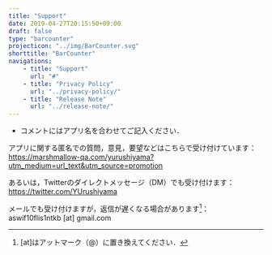 ```yaml
---
title: "Support"
date: 2019-04-27T20:15:50+09:00
draft: false
type: "barcounter"
projecticon: "../img/BarCounter.svg"
shorttitle: "BarCounter"
navigations:
    - title: "Support"
      url: "#"
    - title: "Privacy Policy"
      url: "../privacy-policy/"
    - title: "Release Note"
      url: "../release-note/"
---
```


- コメントにはアプリ名を合わせてご記入ください．

アプリに関する匿名での質問，意見，要望などはこちらで受け付けています：  
https://marshmallow-qa.com/yurushiyama?utm_medium=url_text&utm_source=promotion

あるいは，Twitterのダイレクトメッセージ（DM）でも受け付けます：  
https://twitter.com/YUrushiyama

メールでも受け付けますが，返信が遅くなる場合があります[^1]：  
aswif10flis1ntkb [at] gmail.com

[^1]: [at]はアットマーク（@）に置き換えてください．
